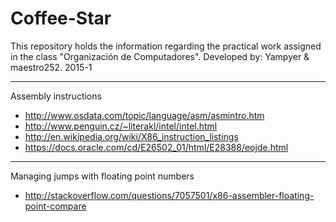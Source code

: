 # Coffee-Star
This repository holds the information regarding the practical work assigned in the class "Organización de Computadores". Developed by: Yampyer &amp; maestro252. 2015-1

____________________________

Assembly instructions

- http://www.osdata.com/topic/language/asm/asmintro.htm
- http://www.penguin.cz/~literakl/intel/intel.html
- http://en.wikipedia.org/wiki/X86_instruction_listings
- https://docs.oracle.com/cd/E26502_01/html/E28388/eojde.html

_____________________________

Managing jumps with floating point numbers

- http://stackoverflow.com/questions/7057501/x86-assembler-floating-point-compare
